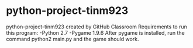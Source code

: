 # python-project-tinm923
python-project-tinm923 created by GitHub Classroom
Requirements to run this program:
-Python 2.7
-Pygame 1.9.6
After pygame is installed, run the command python2 main.py and the game should work.
